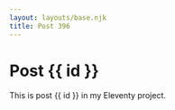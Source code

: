 ```yaml
---
layout: layouts/base.njk
title: Post 396
---
```


# Post {{ id }}

This is post {{ id }} in my Eleventy project.
